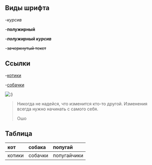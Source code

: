 ## Виды шрифта

-*курсив*

-**полужирный**
 
-***полужирный курсив***

-~~зачеркнутый текст~~

## Ссылки

-[котики](https://pro-kotikov.ru/)

-[собачки](https://doge.ru/)

![:)](https://www.meme-arsenal.com/memes/f830f0351c0204f3d35e13fa4ca895d7.jpg)

>Никогда не надейся, что изменится кто-то другой. Изменения всегда нужно начинать с самого себя.
>
>Ошо

## Таблица 

|   кот  |  собака |   попугай   |
|:-------|:--------|:------------|
| котики | собачки | попугайчики |

